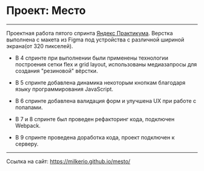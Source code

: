 # Проект: Место
***
Проектная работа пятого спринта [Яндекс Практикума](https://practicum.yandex.ru/). 
Верстка выполнена с макета из Figma под устройства с различной шириной экрана(от 320 пикселей).

- В 4 спринте при выполнении были применены технологии построения сетки flex и grid layout, использованы медиазапросы для создания "резиновой" вёрстки. 

- В 5 спринте добавлена динамика некоторым кнопкам благодаря языку программирования JavaScript.

- В 6 спринте добавлена валидация форм и улучшена UX при работе с попапами.

- В 7 и 8 спринте был проведен рефакторинг кода, подключен Webpack.

- В 9 спринте проведена доработка кода, проект подключен к серверу.
***
Ссылка на сайт: https://milkerio.github.io/mesto/

